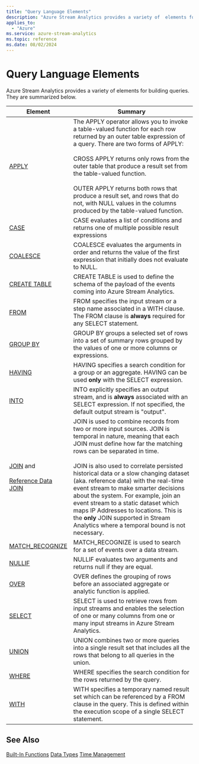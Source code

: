 ```yaml
---
title: "Query Language Elements"
description: "Azure Stream Analytics provides a variety of  elements for building queries. They are summarized below."
applies_to:
  - "Azure"
ms.service: azure-stream-analytics
ms.topic: reference
ms.date: 08/02/2024
---
```

# Query Language Elements

Azure Stream Analytics provides a variety of  elements for building queries. They are summarized below.

|Element|Summary|
|-------------|-------------|
|[APPLY](apply-azure-stream-analytics.md)|The APPLY operator allows you to invoke a table-valued function for each row returned by an outer table expression of a query. There are two forms of APPLY:<br /><br /> CROSS APPLY returns only rows from the outer table that produce a result set from the table-valued function.<br /><br /> OUTER APPLY returns both rows that produce a result set, and rows that do not, with NULL values in the columns produced by the table-valued function.|
|[CASE](case-azure-stream-analytics.md)|CASE evaluates a list of conditions and returns one of multiple possible result expressions|
|[COALESCE](coalesce-azure-stream-analytics.md)|COALESCE evaluates the arguments in order and returns the value of the first expression that initially does not evaluate to NULL.|
|[CREATE TABLE](create-table-stream-analytics.md)|CREATE TABLE is used to define the schema of the payload of the events coming into Azure Stream Analytics.|
|[FROM](from-azure-stream-analytics.md)|FROM specifies the input stream or a step name associated in a WITH clause. The FROM clause is **always** required for any SELECT statement.|
|[GROUP BY](group-by-azure-stream-analytics.md)|GROUP BY groups a selected set of rows into a set of summary rows grouped by the values of one or more columns or expressions.|
|[HAVING](having-azure-stream-analytics.md)|HAVING specifies a search condition for a group or an aggregate. HAVING can be used **only** with the SELECT expression.|
|[INTO](into-azure-stream-analytics.md)|INTO explicitly specifies an output stream, and is **always** associated with an SELECT expression.  If not specified, the default output stream is "output".|
|[JOIN](join-azure-stream-analytics.md) and<br /><br /> [Reference Data JOIN](reference-data-join-azure-stream-analytics.md)|JOIN is used to combine records from two or more input sources.  JOIN is temporal in nature, meaning that each JOIN must define how far the matching rows can be separated in time.<br /><br /> JOIN is also used to   correlate persisted historical data or a slow changing dataset (aka. reference data) with the real-time event stream to make smarter decisions about the system. For example, join an event stream to a static dataset which maps IP Addresses to locations. This is the **only** JOIN supported in Stream Analytics where a temporal bound is not necessary.|
|[MATCH_RECOGNIZE](match-recognize-stream-analytics.md)|MATCH_RECOGNIZE is used to search for a set of events over a data stream.|
|[NULLIF](nullif-azure-stream-analytics.md)|NULLIF evaluates two arguments and returns null if they are equal.|
|[OVER](over-azure-stream-analytics.md)|OVER defines the grouping of rows before an associated aggregate or analytic function is applied. |
|[SELECT](select-azure-stream-analytics.md)|SELECT is used to retrieve rows from input streams and enables the selection of one or many columns from one or many input streams in Azure Stream Analytics.|
|[UNION](union-azure-stream-analytics.md)|UNION combines two or more queries into a single result set that includes all the rows that belong to all queries in the union.|
|[WHERE](where-azure-stream-analytics.md)|WHERE specifies the search condition for the rows returned by the query.|
|[WITH](with-azure-stream-analytics.md)|WITH specifies a temporary named result set which can be referenced by a FROM clause in the query. This is defined within the execution scope of a single SELECT statement.|

## See Also
 [Built-In Functions](built-in-functions-azure-stream-analytics.md)
 [Data Types](data-types-azure-stream-analytics.md)
 [Time Management](time-management-azure-stream-analytics.md)


